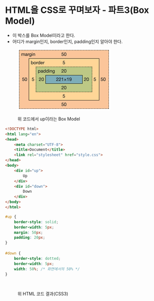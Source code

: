 # HTML을 CSS로 꾸며보자 - 파트3(Box Model)

* 이 박스를 Box Model이라고 한다.
* 어디가 margin인지, border인지, padding인지 알아야 한다.

<figure><img src="../../.gitbook/assets/image.png" alt=""><figcaption><p>위 코드에서 up이라는 Box Model</p></figcaption></figure>

```html
<!DOCTYPE html>
<html lang="en">
<head>
    <meta charset="UTF-8">
    <title>Document</title>
    <link rel="stylesheet" href="style.css">
</head>
<body>
    <div id="up">
        Up
    </div>
    <div id="down">
        Down
    </div>
</body>
</html>
```

```css
#up {
    border-style: solid;
    border-width: 5px;
    margin: 50px;
    padding: 20px;
}

#down {
    border-style: dotted;
    border-width: 5px;
    width: 50%; /* 화면에서의 50% */
}
```



<figure><img src="../../.gitbook/assets/스크린샷 2023-06-24 오후 6.57.22.png" alt=""><figcaption><p>위 HTML 코드 결과(CSS3)</p></figcaption></figure>



